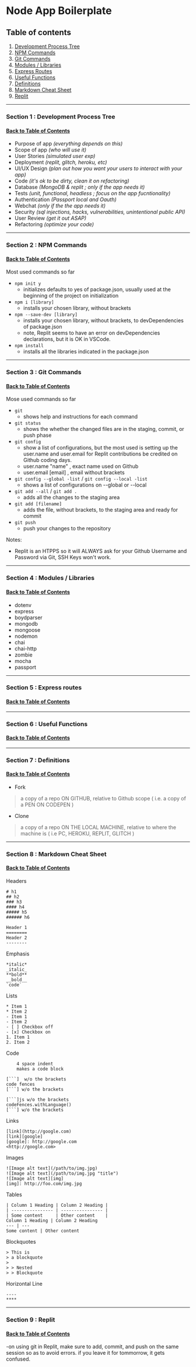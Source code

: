 # Node App Boilerplate

## <a name="tableofcontents">Table of contents</a>
1. [Development Process Tree](#section1)
2. [NPM Commands](#section2)
3. [Git Commands](#section3)
4. [Modules / Libraries](#section4)  
5. [Express Routes](#section5)
6. [Useful Functions](#section6)
7. [Definitions](#section7)
8. [Markdown Cheat Sheet](#section8)
9. [Replit](#section9)
***
### <a name="section1">Section 1 : Development Process Tree</a>
#### [Back to Table of Contents](#tableofcontents)
- Purpose of app *(everything depends on this)*
- Scope of app *(who will use it)*
- User Stories *(simulated user exp)*
- Deployment *(replit, glitch, heroku, etc)*
- UI/UX Design *(plan out how you want your users to interact with your app)*
- Code *(it's ok to be dirty, clean it on refactoring)*
- Database *(MongoDB & replit ; only if the app needs it)*
- Tests *(unit, functional, headless ; focus on the app fucntionality)*
- Authentication *(Passport local and Oauth)*
- Webchat *(only if the the app needs it)*
- Security *(sql injections, hacks, vulnerabilities, unintentional public API)*
- User Review *(get it out ASAP)*
- Refactoring *(optimize your code)*
****
### <a name="section2">Section 2 : NPM Commands</a>
#### [Back to Table of Contents](#tableofcontents)
Most used commands so far
- `npm init y`  
  * initializes defaults to yes of package.json, usually used at the beginning of the project on initialization
- `npm i [library]`
  * installs your chosen library, without brackets
- `npm --save-dev [library]`
  * installs your chosen library, without brackets, to devDependencies of package.json
  * note, Replit seems to have an error on devDependencies declarations, but it is OK in VSCode.
- `npm install`
  * installs all the libraries indicated in the package.json
****
### <a name="section3">Section 3 : Git Commands</a>
#### [Back to Table of Contents](#tableofcontents)
Mose used commands so far
- `git`
  * shows help and instructions for each command
- `git status`
  * shows the whether the changed files are in the staging, commit, or push phase
- `git config`
  * show a list of configurations, but the most used is setting up the user.name and user.email for Replit contributions be credited on Github coding days. 
  * user.name "name" , exact name used on Github
  * user.email [email] , email without brackets
- `git config --global -list` / `git config --local -list`
  * shows a list of configurations on --global or --local 
- `git add --all` / `git add .`
   * adds all the changes to the staging area
- `git add [filename]`
  * adds the file, without brackets, to the staging area and ready for commit
- `git push`
  * push your changes to the repository

Notes:
* Replit is an HTPPS so it will ALWAYS ask for your Github Username and Password via Git, SSH Keys won't work.
****
### <a name="section4">Section 4 : Modules / Libraries</a>
#### [Back to Table of Contents](#tableofcontents)
- dotenv
- express
- boydparser
- mongodb
- mongoose
- nodemon
- chai
- chai-http
- zombie
- mocha
- passport
****
### <a name="section5">Section 5 : Express routes</a>
#### [Back to Table of Contents](#tableofcontents)
****
### <a name="section6">Section 6 : Useful Functions</a>
#### [Back to Table of Contents](#tableofcontents)
****
### <a name="section7">Section 7 : Definitions</a>
#### [Back to Table of Contents](#tableofcontents)
- Fork 
> a copy of a repo ON GITHUB, relative to Github scope ( i.e. a copy of a PEN ON CODEPEN )
- Clone 
> a copy of a repo ON THE LOCAL MACHINE, relative to where the machine is ( i.e PC, HEROKU, REPLIT, GLITCH )
****
### <a name="section8">Section 8 : Markdown Cheat Sheet</a>
#### [Back to Table of Contents](#tableofcontents)
Headers
```
# h1
## h2
### h3
#### h4
##### h5
###### h6  

Header 1
========
Header 2
--------
```
Emphasis
```
*italic*
_italic_
**bold**
__bold__
`code`
```

Lists
```
* Item 1
* Item 2
- Item 1
- Item 2
- [ ] Checkbox off
- [x] Checkbox on
1. Item 1
2. Item 2
```

Code
```
    4 space indent
    makes a code block
    
[```]  w/o the brackets
code fences
[```] w/o the brackets

[```]js w/o the brackets
codeFences.withLanguage()
[```] w/o the brackets
```

Links
```
[link](http://google.com)
[link][google]
[google]: http://google.com
<http://google.com>
```
Images
```
![Image alt text](/path/to/img.jpg)
![Image alt text](/path/to/img.jpg "title")
![Image alt text][img]
[img]: http://foo.com/img.jpg
```
Tables
```
| Column 1 Heading | Column 2 Heading |
| ---------------- | ---------------- |
| Some content     | Other content    |
Column 1 Heading | Column 2 Heading
--- | ---
Some content | Other content
```
Blockquotes
```
> This is
> a blockquote
>
> > Nested
> > Blockquote
```
Horizontal Line
```
----
****
```

****
### <a name="section9">Section 9 : Replit</a>
#### [Back to Table of Contents](#tableofcontents)
-on using git in Replit, make sure to add, commit, and push on the same session so as to avoid errors. if you leave it for tommorrow, it gets confused.
